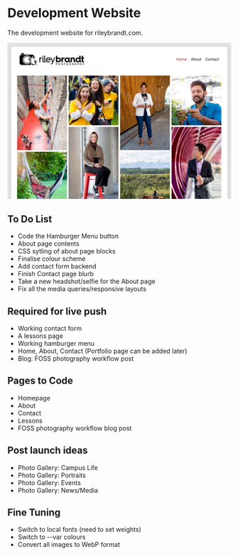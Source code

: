 # Development Website

The development website for rileybrandt.com.

![website preview image](./img/readme-pic.jpg)

## To Do List

- Code the Hamburger Menu button
- About page contents
- CSS sytling of about page blocks
- Finalise colour scheme
- Add contact form backend
- Finish Contact page blurb
- Take a new headshot/selfie for the About page
- Fix all the media queries/responsive layouts

## Required for live push

- Working contact form
- A lessons page
- Working hamburger menu
- Home, About, Contact (Portfolio page can be added later)
- Blog: FOSS photography workflow post

## Pages to Code

- Homepage
- About
- Contact
- Lessons
- FOSS photography workflow blog post

## Post launch ideas

- Photo Gallery: Campus Life
- Photo Gallery: Portraits
- Photo Gallery: Events
- Photo Gallery: News/Media

## Fine Tuning

- Switch to local fonts (need to set weights)
- Switch to --var colours
- Convert all images to WebP format
